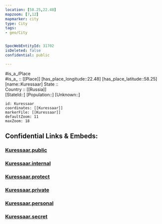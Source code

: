 ```yaml
---
location: [58.25,22.48] 
mapzoom: [7,12] 
mapmarker: city 
type: City
tags:
- geo/City


SpocWebEntityId: 31702
isDeleted: false
confidential: public

---
```

#is_a_/Place  
#is_a_ :: [[Place]] 
[has_place_longitude::22.48] 
[has_place_latitude::58.25] 
[name::Kuressaar] 
State ::  
Country :: [[Russia]]  
[StateId::] 
[Population::] 
[Unknown::] 


```leaflet
id: Kuressaar
coordinates: [[Kuressaar]] 
markerFile: [[Kuressaar]] 
defaultZoom: 11 
maxZoom: 18
```


## Confidential Links & Embeds: 

### [Kuressaar.public](/_public/\Earth\Continent\Europe\Europe~North\Estonia\Counties~Estonia\Saare\CityKuressaar.public.md) 

### [Kuressaar.internal](/_internal/\Earth\Continent\Europe\Europe~North\Estonia\Counties~Estonia\Saare\CityKuressaar.internal.md) 

### [Kuressaar.protect](/_protect/\Earth\Continent\Europe\Europe~North\Estonia\Counties~Estonia\Saare\CityKuressaar.protect.md) 

### [Kuressaar.private](/_private/\Earth\Continent\Europe\Europe~North\Estonia\Counties~Estonia\Saare\CityKuressaar.private.md) 

### [Kuressaar.personal](/_personal/\Earth\Continent\Europe\Europe~North\Estonia\Counties~Estonia\Saare\CityKuressaar.personal.md) 

### [Kuressaar.secret](/_secret/\Earth\Continent\Europe\Europe~North\Estonia\Counties~Estonia\Saare\CityKuressaar.secret.md)

